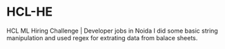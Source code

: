 # HCL-HE
HCL ML Hiring Challenge | Developer jobs in Noida
I did some basic string manipulation and used regex for extrating data from balace sheets.

